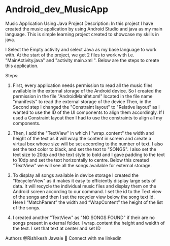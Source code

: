 # Android_dev_MusicApp

Music Application Using Java
Project Description:
In this project I have created the music application by using Android Studio and java as my main language.
This is simple learning project created to showcase my skills in java.

I Select the Empty activity and select Java as my base language to work with. At the start of the project, 
we get 2 files to work with i.e. "MainActivity.java" and "activity main.xml ". Below are the steps to create this application.

Steps:
1) First, every application needs permission to read all the music files available in the external storage of the Android device.
   So I created the permission in the file "AndroidManifet.xml"  located in the file name "manifests" to read the external storage of the device
   Then, in the Second step I changed the "Constraint layout" to "Relative layout" as I wanted to use the ID of the UI components to align them accordingly.
   If I used a Constraint layout then I had to use the constraints to align all my components.

2) Then, I add the "TextView" in which I "wrap_content" the width and height of the text as it will wrap the content in screen and create a virtual box whose size will be set according to the number of text.
   I also set the text color to black, and set the text to "SONGS".
   I also set the text size to 20dp and the text style to bold and I gave padding to the text to 10dp and set the text horizontally to centre.
   Below this created "TextView" we will see all the songs available for external storage.

3) To display all songs available in device storage I created the "RecyclerView" as it makes it easy to efficiently display large sets of data.
   It will recycle the individual music files and display them on the Android screen according to our command.
   I set the id to the Text view of the songs and then I set the recycler view below the song text Id.
   Here I “MatchParent” the width and “WrapContent” the height of the list of the songs.

4) I created another "TextView" as "NO SONGS FOUND" if their are no songs present in external folder.
   I wrap_content the height and weidth of the text. I set that text at center and set ID

Authors
@Rishikesh Jawale
🔗 Connect with me
linkedin


